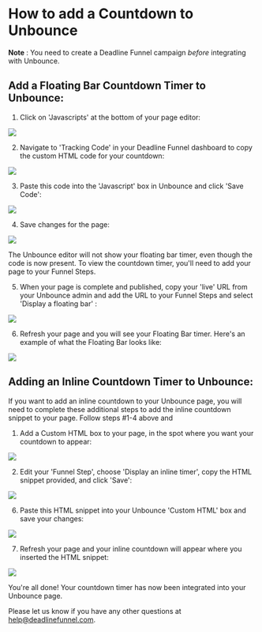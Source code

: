 # How to add a Countdown to Unbounce

**Note** : You need to create a Deadline Funnel campaign _before_ integrating with Unbounce.

## Add a Floating Bar Countdown Timer to Unbounce:

1. Click on 'Javascripts' at the bottom of your page editor:

![](https://d33v4339jhl8k0.cloudfront.net/docs/assets/53974d6ce4b0c76107b109d1/images/590256200428634b4a32ae24/file-lTeSmzMT6s.png)

2. Navigate to 'Tracking Code' in your Deadline Funnel dashboard to copy the custom HTML code for your countdown:

![](https://d33v4339jhl8k0.cloudfront.net/docs/assets/53974d6ce4b0c76107b109d1/images/5c7478b904286350d08857c9/file-BieT1BNZ80.png)

3. Paste this code into the 'Javascript' box in Unbounce and click 'Save Code':

![](https://d33v4339jhl8k0.cloudfront.net/docs/assets/53974d6ce4b0c76107b109d1/images/590256672c7d3a057f88a0b3/file-A1NI4HXmaz.png)

4. Save changes for the page:

![](https://d33v4339jhl8k0.cloudfront.net/docs/assets/53974d6ce4b0c76107b109d1/images/5902568c2c7d3a057f88a0b8/file-6d1ox0jy3P.png)

The Unbounce editor will not show your floating bar timer, even though the code is now present. To view the countdown timer, you'll need to add your page to your Funnel Steps.

5. When your page is complete and published, copy your 'live' URL from your Unbounce admin and add the URL to your Funnel Steps and select 'Display a floating bar' :

![](https://d33v4339jhl8k0.cloudfront.net/docs/assets/53974d6ce4b0c76107b109d1/images/5c783c362c7d3a0cb932155e/file-JDPyIgnWsG.png)

6. Refresh your page and you will see your Floating Bar timer. Here's an example of what the Floating Bar looks like:

![](https://d33v4339jhl8k0.cloudfront.net/docs/assets/53974d6ce4b0c76107b109d1/images/5c65c0a12c7d3a66e32e783a/file-r2622Bfum3.png)

## Adding an Inline Countdown Timer to Unbounce:

If you want to add an inline countdown to your Unbounce page, you will need to complete these additional steps to add the inline countdown snippet to your page. Follow steps \#1-4 above and

1. Add a Custom HTML box to your page, in the spot where you want your countdown to appear:

![](https://d33v4339jhl8k0.cloudfront.net/docs/assets/53974d6ce4b0c76107b109d1/images/57dc382b9033606f71aba425/file-xs1sgsQxzR.png)

2. Edit your 'Funnel Step', choose 'Display an inline timer', copy the HTML snippet provided, and click 'Save':

![](https://d33v4339jhl8k0.cloudfront.net/docs/assets/53974d6ce4b0c76107b109d1/images/5c783cd22c7d3a0cb9321570/file-hMgAYWDhqC.png)

6. Paste this HTML snippet into your Unbounce 'Custom HTML' box and save your changes:

![](https://d33v4339jhl8k0.cloudfront.net/docs/assets/53974d6ce4b0c76107b109d1/images/57dc38ce9033606f71aba42d/file-aaSDQiVX4b.png)

7. Refresh your page and your inline countdown will appear where you inserted the HTML snippet:

![](https://d33v4339jhl8k0.cloudfront.net/docs/assets/53974d6ce4b0c76107b109d1/images/57dc3998c697911155e3f803/file-SXiIrp7mYr.png)

You're all done! Your countdown timer has now been integrated into your Unbounce page.

Please let us know if you have any other questions at [help@deadlinefunnel.com](mailto:mailto:help@deadlinefunnel.com).

